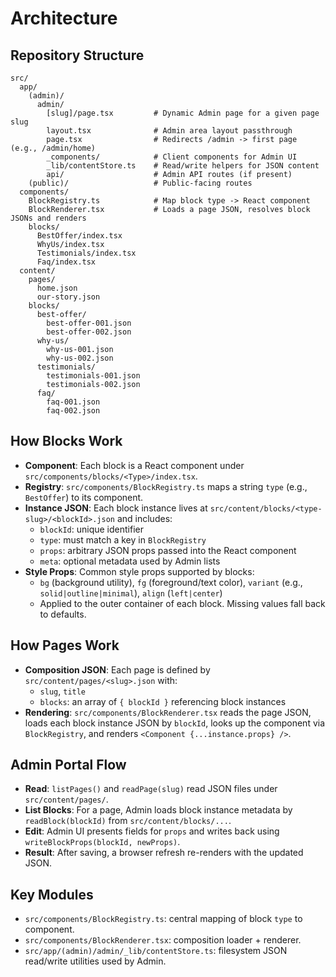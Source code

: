 # Architecture

## Repository Structure

```
src/
  app/
    (admin)/
      admin/
        [slug]/page.tsx         # Dynamic Admin page for a given page slug
        layout.tsx              # Admin area layout passthrough
        page.tsx                # Redirects /admin -> first page (e.g., /admin/home)
        _components/            # Client components for Admin UI
        _lib/contentStore.ts    # Read/write helpers for JSON content
        api/                    # Admin API routes (if present)
    (public)/                   # Public-facing routes
  components/
    BlockRegistry.ts            # Map block type -> React component
    BlockRenderer.tsx           # Loads a page JSON, resolves block JSONs and renders
    blocks/
      BestOffer/index.tsx
      WhyUs/index.tsx
      Testimonials/index.tsx
      Faq/index.tsx
  content/
    pages/
      home.json
      our-story.json
    blocks/
      best-offer/
        best-offer-001.json
        best-offer-002.json
      why-us/
        why-us-001.json
        why-us-002.json
      testimonials/
        testimonials-001.json
        testimonials-002.json
      faq/
        faq-001.json
        faq-002.json
```

## How Blocks Work

- **Component**: Each block is a React component under `src/components/blocks/<Type>/index.tsx`.
- **Registry**: `src/components/BlockRegistry.ts` maps a string `type` (e.g., `BestOffer`) to its component.
- **Instance JSON**: Each block instance lives at `src/content/blocks/<type-slug>/<blockId>.json` and includes:
  - `blockId`: unique identifier
  - `type`: must match a key in `BlockRegistry`
  - `props`: arbitrary JSON props passed into the React component
  - `meta`: optional metadata used by Admin lists
- **Style Props**: Common style props supported by blocks:
  - `bg` (background utility), `fg` (foreground/text color), `variant` (e.g., `solid|outline|minimal`), `align` (`left|center`)
  - Applied to the outer container of each block. Missing values fall back to defaults.

## How Pages Work

- **Composition JSON**: Each page is defined by `src/content/pages/<slug>.json` with:
  - `slug`, `title`
  - `blocks`: an array of `{ blockId }` referencing block instances
- **Rendering**: `src/components/BlockRenderer.tsx` reads the page JSON, loads each block instance JSON by `blockId`, looks up the component via `BlockRegistry`, and renders `<Component {...instance.props} />`.

## Admin Portal Flow

- **Read**: `listPages()` and `readPage(slug)` read JSON files under `src/content/pages/`.
- **List Blocks**: For a page, Admin loads block instance metadata by `readBlock(blockId)` from `src/content/blocks/...`.
- **Edit**: Admin UI presents fields for `props` and writes back using `writeBlockProps(blockId, newProps)`.
- **Result**: After saving, a browser refresh re-renders with the updated JSON.

## Key Modules

- `src/components/BlockRegistry.ts`: central mapping of block `type` to component.
- `src/components/BlockRenderer.tsx`: composition loader + renderer.
- `src/app/(admin)/admin/_lib/contentStore.ts`: filesystem JSON read/write utilities used by Admin.
